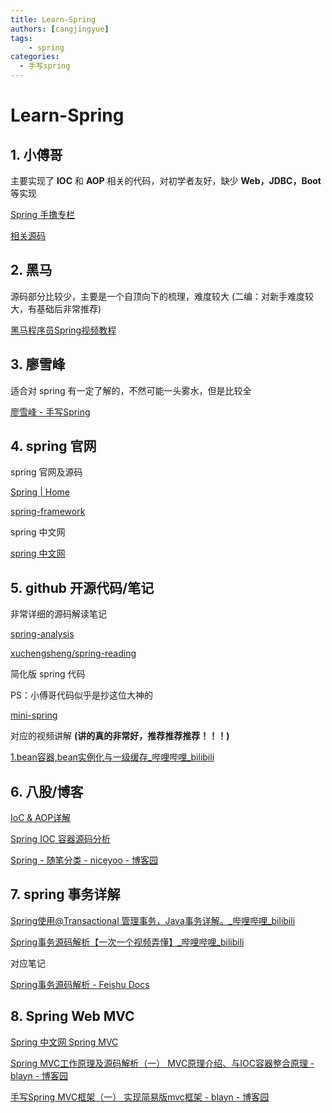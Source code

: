 ```yaml
---
title: Learn-Spring
authors: [cangjingyue]
tags: 
    - spring
categories:
  - 手写spring
---
```



# Learn-Spring


## **1. 小傅哥**

主要实现了 **IOC** 和 **AOP** 相关的代码，对初学者友好，缺少 **Web，JDBC，Boot** 等实现

[Spring 手撸专栏](https://bugstack.cn/md/spring/develop-spring/2021-05-16-%E7%AC%AC1%E7%AB%A0%EF%BC%9A%E5%BC%80%E7%AF%87%E4%BB%8B%E7%BB%8D%EF%BC%8C%E6%89%8B%E5%86%99Spring%E8%83%BD%E7%BB%99%E4%BD%A0%E5%B8%A6%E6%9D%A5%E4%BB%80%E4%B9%88%EF%BC%9F.html)

[相关源码](https://github.com/fuzhengwei/small-spring)


## **2. 黑马**

源码部分比较少，主要是一个自顶向下的梳理，难度较大 (二编：对新手难度较大，有基础后非常推荐)

[黑马程序员Spring视频教程](https://www.bilibili.com/video/BV1P44y1N7QG/?vd_source=dff8e8da3e782503dba2b80a888e026c&p=19)

## **3. 廖雪峰**

适合对 spring 有一定了解的，不然可能一头雾水，但是比较全

[廖雪峰  - 手写Spring](https://liaoxuefeng.com/books/summerframework/introduction/index.html)


## **4. spring 官网**

spring 官网及源码

[Spring | Home](https://spring.io/)

[spring-framework](https://github.com/spring-projects/spring-framework)

spring 中文网

[spring 中文网](https://springdoc.cn/docs/)

## **5. github 开源代码/笔记**

非常详细的源码解读笔记

[spring-analysis](https://github.com/seaswalker/spring-analysis?tab=readme-ov-file)


[xuchengsheng/spring-reading](https://github.com/xuchengsheng/spring-reading)



简化版 spring 代码

PS：小傅哥代码似乎是抄这位大神的

[mini-spring](https://github.com/DerekYRC/mini-spring?tab=readme-ov-file)

对应的视频讲解 **(讲的真的非常好，推荐推荐推荐！！！)**

[1.bean容器,bean实例化与一级缓存_哔哩哔哩_bilibili](https://www.bilibili.com/video/BV1nb4y1A7YJ/?vd_source=dff8e8da3e782503dba2b80a888e026c)

## **6. 八股/博客**

[IoC & AOP详解](https://javaguide.cn/system-design/framework/spring/ioc-and-aop.html)

[Spring IOC 容器源码分析](https://javadoop.com/post/spring-ioc)

[Spring - 随笔分类 - niceyoo - 博客园](https://www.cnblogs.com/niceyoo/category/1195458.html)

## **7. spring 事务详解**

[Spring使用@Transactional 管理事务，Java事务详解。_哔哩哔哩_bilibili](https://www.bilibili.com/video/BV1eV411u7cg/?vd_source=dff8e8da3e782503dba2b80a888e026c)

[Spring事务源码解析【一次一个视频弄懂】_哔哩哔哩_bilibili](https://www.bilibili.com/video/BV1fu411V77w/?vd_source=dff8e8da3e782503dba2b80a888e026c)

对应笔记

[‌﻿⁤﻿⁣​​﻿​⁡‍​​​﻿⁤﻿‬‌‍‌‌‬​‌⁤​​⁢‌‬​⁣‍​​﻿⁡​⁣​﻿​‌​​⁣⁡⁤‌Spring事务源码解析 - Feishu Docs](https://d9bp4nr5ye.feishu.cn/wiki/OJdiwdYeXirkdBk3NV8c5evrnmh)

## **8. Spring Web MVC**

[Spring 中文网 Spring MVC](https://springdoc.cn/spring/web.html#spring-web)

[Spring MVC工作原理及源码解析（一） MVC原理介绍、与IOC容器整合原理 - blayn - 博客园](https://www.cnblogs.com/blayn/p/14721250.html)

[手写Spring MVC框架（一） 实现简易版mvc框架 - blayn - 博客园](https://www.cnblogs.com/blayn/p/14716142.html)

